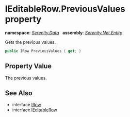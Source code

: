 # IEditableRow.PreviousValues property
**namespace:** *[Serenity.Data](../../README.md#serenity.data-namespace)*   **assembly**: *[Serenity.Net.Entity](../../README.md)*

Gets the previous values.

```csharp
public IRow PreviousValues { get; }
```

## Property Value

The previous values.

## See Also

* interface [IRow](../IRow.md)
* interface [IEditableRow](../IEditableRow.md)